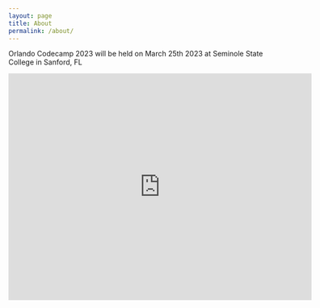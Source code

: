 ```yaml
---
layout: page
title: About
permalink: /about/
---
```


Orlando Codecamp 2023 will be held on March 25th 2023 at Seminole State College in Sanford, FL



<iframe src="https://www.google.com/maps/embed?pb=!1m18!1m12!1m3!1d1749.0897107327119!2d-81.30701413734684!3d28.744059558742478!2m3!1f0!2f0!3f0!3m2!1i1024!2i768!4f13.1!3m3!1m2!1s0x88e76d180ab1b97b%3A0xd7369878036400a1!2sWayne%20M.%20Densch%20Partnership%20Center!5e0!3m2!1sen!2sus!4v1663965771738!5m2!1sen!2sus" width="600" height="450" style="border:0;" allowfullscreen="" loading="lazy" referrerpolicy="no-referrer-when-downgrade"></iframe>